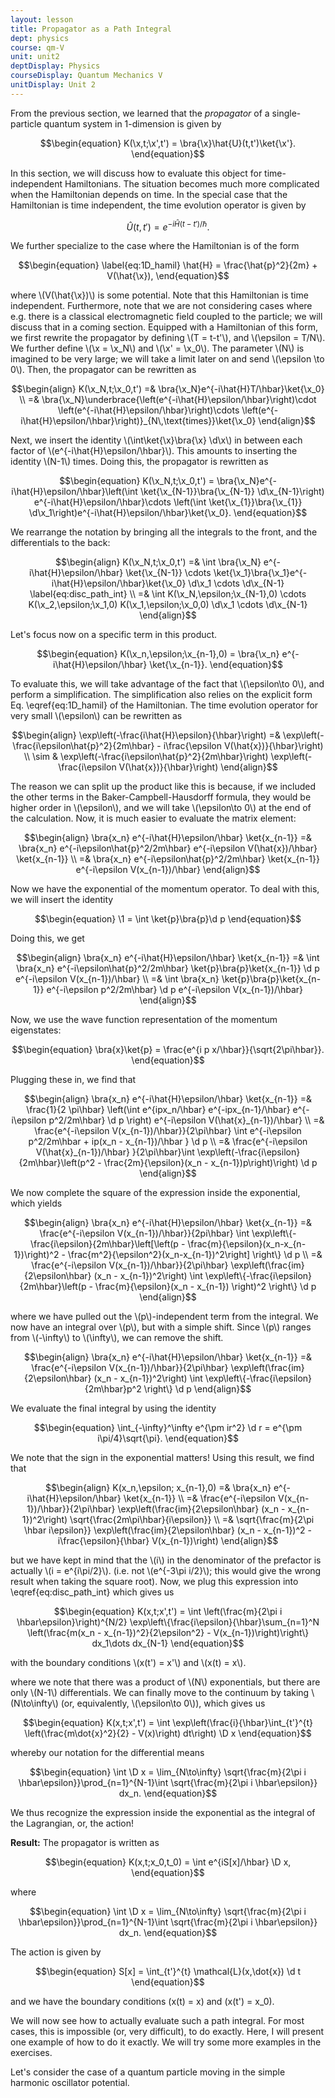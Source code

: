 ```yaml
---
layout: lesson
title: Propagator as a Path Integral 
dept: physics
course: qm-V
unit: unit2
deptDisplay: Physics
courseDisplay: Quantum Mechanics V
unitDisplay: Unit 2
---
```


From the previous section, we learned that the <i>propagator</i> of a single-particle quantum system in 1-dimension  is given by 

$$\begin{equation}
K(\x,t;\x',t') = \bra{\x}\hat{U}(t,t')\ket{\x'}.
\end{equation}$$

In this section, we will discuss how to evaluate this object for time-independent Hamiltonians. The situation becomes much more complicated when the Hamiltonian depends on time. In the special case that the Hamiltonian is time independent, the time evolution operator is given by 

$$\begin{equation}
\hat{U}(t,t') = e^{-i\hat{H}(t-t')/\hbar}.
\end{equation}$$

We further specialize to the case where the Hamiltonian is of the form

$$\begin{equation} \label{eq:1D_hamil}
\hat{H} = \frac{\hat{p}^2}{2m} + V(\hat{\x}),
\end{equation}$$

where \\(V(\hat{\x})\\) is some potential. Note that this Hamiltonian is time independent. Furthermore, note that we are not considering cases where e.g. there is a classical electromagnetic field coupled to the particle; we will discuss that in a coming section. Equipped with a Hamiltonian of this form, we first rewrite the propagator by defining \\(T = t-t'\\), and \\(\epsilon = T/N\\). We further define \\(\x = \x_N\\) and \\(\x' = \x_0\\). The parameter \\(N\\) is imagined to be very large; we will take a limit later on and send \\(\epsilon \to 0\\). Then, the propagator can be rewritten as 

$$\begin{align}
K(\x_N,t;\x_0,t') =& \bra{\x_N}e^{-i\hat{H}T/\hbar}\ket{\x_0} \\
=& \bra{\x_N}\underbrace{\left(e^{-i\hat{H}\epsilon/\hbar}\right)\cdot \left(e^{-i\hat{H}\epsilon/\hbar}\right)\cdots \left(e^{-i\hat{H}\epsilon/\hbar}\right)}_{N\,\text{times}}\ket{\x_0}
\end{align}$$

Next, we insert the identity \\(\int\ket{\x}\bra{\x} \d\x\\) in between each factor of \\(e^{-i\hat{H}\epsilon/\hbar}\\). This amounts to inserting the identity \\(N-1\\) times. Doing this, the propagator is rewritten as

$$\begin{equation}
K(\x_N,t;\x_0,t') = \bra{\x_N}e^{-i\hat{H}\epsilon/\hbar}\left(\int \ket{\x_{N-1}}\bra{\x_{N-1}} \d\x_{N-1}\right) e^{-i\hat{H}\epsilon/\hbar}\cdots \left(\int \ket{\x_{1}}\bra{\x_{1}} \d\x_1\right)e^{-i\hat{H}\epsilon/\hbar}\ket{\x_0}.
\end{equation}$$

We rearrange the notation by bringing all the integrals to the front, and the differentials to the back:

$$\begin{align} 
K(\x_N,t;\x_0,t') =& \int \bra{\x_N} e^{-i\hat{H}\epsilon/\hbar} \ket{\x_{N-1}} \cdots \ket{\x_1}\bra{\x_1}e^{-i\hat{H}\epsilon/\hbar}\ket{\x_0} \d\x_1 \cdots \d\x_{N-1} \label{eq:disc_path_int} \\
=& \int K(\x_N,\epsilon;\x_{N-1},0) \cdots K(\x_2,\epsilon;\x_1,0) K(\x_1,\epsilon;\x_0,0) \d\x_1 \cdots \d\x_{N-1} 
\end{align}$$

Let's focus now on a specific term in this product. 

$$\begin{equation}
K(\x_n,\epsilon;\x_{n-1},0) = \bra{\x_n} e^{-i\hat{H}\epsilon/\hbar} \ket{\x_{n-1}}.
\end{equation}$$

To evaluate this, we will take advantage of the fact that \\(\epsilon\to 0\\), and perform a simplification. The simplification also relies on the explicit form Eq. \eqref{eq:1D_hamil} of the Hamiltonian. The time evolution operator for very small \\(\epsilon\\) can be rewritten as 

$$\begin{align}
\exp\left(-\frac{i\hat{H}\epsilon}{\hbar}\right) =& \exp\left(-\frac{i\epsilon\hat{p}^2}{2m\hbar} - i\frac{\epsilon V(\hat{x})}{\hbar}\right) \\
\sim & \exp\left(-\frac{i\epsilon\hat{p}^2}{2m\hbar}\right) \exp\left(-\frac{i\epsilon V(\hat{x})}{\hbar}\right)
\end{align}$$

The reason we can split up the product like this is because, if we included the other terms in the Baker-Campbell-Hausdorff formula, they would be higher order in \\(\epsilon\\), and we will take \\(\epsilon\to 0\\) at the end of the calculation. Now, it is much easier to evaluate the matrix element:

$$\begin{align}
\bra{x_n} e^{-i\hat{H}\epsilon/\hbar} \ket{x_{n-1}} =& \bra{x_n}  e^{-i\epsilon\hat{p}^2/2m\hbar} e^{-i\epsilon V(\hat{x})/\hbar} \ket{x_{n-1}} \\
=& \bra{x_n}  e^{-i\epsilon\hat{p}^2/2m\hbar} \ket{x_{n-1}} e^{-i\epsilon V(x_{n-1})/\hbar}
\end{align}$$

Now we have the exponential of the momentum operator. To deal with this, we will insert the identity 

$$\begin{equation}
\1 = \int \ket{p}\bra{p}\d p
\end{equation}$$

Doing this, we get 

$$\begin{align}
\bra{x_n} e^{-i\hat{H}\epsilon/\hbar} \ket{x_{n-1}} =& \int \bra{x_n} e^{-i\epsilon\hat{p}^2/2m\hbar} \ket{p}\bra{p}\ket{x_{n-1}} \d p e^{-i\epsilon V(x_{n-1})/\hbar} \\
=& \int \bra{x_n} \ket{p}\bra{p}\ket{x_{n-1}} e^{-i\epsilon p^2/2m\hbar} \d p e^{-i\epsilon V(x_{n-1})/\hbar}
\end{align}$$

Now, we use the wave function representation of the momentum eigenstates:

$$\begin{equation}
\bra{x}\ket{p} = \frac{e^{i p x/\hbar}}{\sqrt{2\pi\hbar}}.
\end{equation}$$

Plugging these in, we find that 

$$\begin{align}
\bra{x_n} e^{-i\hat{H}\epsilon/\hbar} \ket{x_{n-1}} =& \frac{1}{2 \pi\hbar} \left(\int e^{ipx_n/\hbar} e^{-ipx_{n-1}/\hbar} e^{-i\epsilon p^2/2m\hbar}  \d p \right) e^{-i\epsilon V(\hat{x}_{n-1})/\hbar} \\
=& \frac{e^{-i\epsilon V(x_{n-1})/\hbar}}{2\pi\hbar} \int e^{-i\epsilon p^2/2m\hbar + ip(x_n - x_{n-1})/\hbar }  \d p  \\
=& \frac{e^{-i\epsilon V(\hat{x}_{n-1})/\hbar} }{2\pi\hbar}\int \exp\left(-\frac{i\epsilon}{2m\hbar}\left(p^2 - \frac{2m}{\epsilon}(x_n - x_{n-1})p\right)\right) \d p 
\end{align}$$

We now complete the square of the expression inside the exponential, which yields 

$$\begin{align}
\bra{x_n} e^{-i\hat{H}\epsilon/\hbar} \ket{x_{n-1}} =& \frac{e^{-i\epsilon V(x_{n-1})/\hbar}}{2pi\hbar} \int \exp\left\{-\frac{i\epsilon}{2m\hbar}\left[\left(p - \frac{m}{\epsilon}(x_n-x_{n-1})\right)^2 - \frac{m^2}{\epsilon^2}(x_n-x_{n-1})^2\right] \right\} \d p \\
=& \frac{e^{-i\epsilon V(x_{n-1})/\hbar}}{2\pi\hbar} \exp\left(\frac{im}{2\epsilon\hbar} (x_n - x_{n-1})^2\right) \int \exp\left\{-\frac{i\epsilon}{2m\hbar}\left(p - \frac{m}{\epsilon}(x_n - x_{n-1}) \right)^2 \right\} \d p 
\end{align}$$

where we have pulled out the \\(p\\)-independent term from the integral. We now have an integral over \\(p\\), but with a simple shift. Since \\(p\\) ranges from \\(-\infty\\) to \\(\infty\\), we can remove the shift. 

$$\begin{align}
\bra{x_n} e^{-i\hat{H}\epsilon/\hbar} \ket{x_{n-1}} =& \frac{e^{-i\epsilon V(x_{n-1})/\hbar}}{2\pi\hbar} \exp\left(\frac{im}{2\epsilon\hbar} (x_n - x_{n-1})^2\right) \int \exp\left\{-\frac{i\epsilon}{2m\hbar}p^2 \right\} \d p
\end{align}$$

We evaluate the final integral by using the identity 

$$\begin{equation}
\int_{-\infty}^\infty e^{\pm ir^2} \d r = e^{\pm i\pi/4}\sqrt{\pi}.
\end{equation}$$

We note that the sign in the exponential matters! Using this result, we find that 

$$\begin{align}
K(x_n,\epsilon; x_{n-1},0) =& \bra{x_n} e^{-i\hat{H}\epsilon/\hbar} \ket{x_{n-1}} \\
=&  \frac{e^{-i\epsilon V(x_{n-1})/\hbar}}{2\pi\hbar} \exp\left(\frac{im}{2\epsilon\hbar} (x_n - x_{n-1})^2\right) \sqrt{\frac{2m\pi\hbar}{i\epsilon}} \\
=&  \sqrt{\frac{m}{2\pi \hbar i\epsilon}} \exp\left(\frac{im}{2\epsilon\hbar} (x_n - x_{n-1})^2 -i\frac{\epsilon}{\hbar}  V(x_{n-1})\right) 
\end{align}$$

but we have kept in mind that the \\(i\\) in the denominator of the prefactor is actually \\(i = e^{i\pi/2}\\). (i.e. not \\(e^{-3\pi i/2}\\); this would give the wrong result when taking the square root). Now, we plug this expression into \eqref{eq:disc_path_int} which gives us 

$$\begin{equation}
K(x,t;x',t') = \int \left(\frac{m}{2\pi i \hbar\epsilon}\right)^{N/2} \exp\left\{\frac{i\epsilon}{\hbar}\sum_{n=1}^N \left(\frac{m(x_n - x_{n-1})^2}{2\epsilon^2} - V(x_{n-1})\right)\right\} dx_1\dots dx_{N-1}
\end{equation}$$

with the boundary conditions \\(x(t') = x'\\) and \\(x(t) = x\\). 

where we note that there was a product of \\(N\\) exponentials, but there are only \\(N-1\\) differentials. We can finally move to the continuum by taking \\(N\to\infty\\) (or, equivalently, \\(\epsilon\to 0\\)), which gives us 


$$\begin{equation}
K(x,t;x',t') = \int \exp\left(\frac{i}{\hbar}\int_{t'}^{t} \left(\frac{m\dot{x}^2}{2} - V(x)\right) dt\right) \D x
\end{equation}$$

whereby our notation for the differential means

$$\begin{equation}
\int \D x = \lim_{N\to\infty} \sqrt{\frac{m}{2\pi i \hbar\epsilon}}\prod_{n=1}^{N-1}\int \sqrt{\frac{m}{2\pi i \hbar\epsilon}} dx_n.
\end{equation}$$

We thus recognize the expression inside the exponential as the integral of the Lagrangian, or, the action! 

<div class="result">
<b>Result:</b>
The propagator is written as
 
$$\begin{equation}
K(x,t;x_0,t_0) = \int e^{iS[x]/\hbar} \D x,
\end{equation}$$

where 

$$\begin{equation}
\int \D x = \lim_{N\to\infty} \sqrt{\frac{m}{2\pi i \hbar\epsilon}}\prod_{n=1}^{N-1}\int \sqrt{\frac{m}{2\pi i \hbar\epsilon}} dx_n.
\end{equation}$$

The action is given by

$$\begin{equation}
S[x] = \int_{t'}^{t} \mathcal{L}(x,\dot{x}) \d t
\end{equation}$$

and we have the boundary conditions \(x(t) = x\) and \(x(t') = x_0\). 

</div>

We will now see how to actually evaluate such a path integral. For most cases, this is impossible (or, very difficult), to do exactly. Here, I will present one example of how to do it exactly. We will try some more examples in the exercises. 


Let's consider the case of a quantum particle moving in the simple harmonic oscillator potential. 


